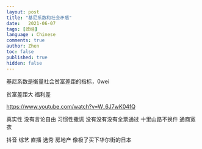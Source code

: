 ```yaml
---
layout: post
title: "基尼系数和社会矛盾"
date:   2021-06-07
tags: [政经]
language : Chinese
comments: true
author: Zhen
toc: false
published: true
hidden: false
---
```

基尼系数是衡量社会贫富差距的指标，0wei

贫富差距大
福利差

https://www.youtube.com/watch?v=W_6J7wK04fQ

真实性 没有言论自由 习惯性撒谎
没有没有没有全票通过
十里山路不换件 通商宽衣

抖音 综艺 直播 选秀 房地产 像极了买下华尔街的日本
<!--stackedit_data:
eyJoaXN0b3J5IjpbLTE3Nzc0NDEwMTJdfQ==
-->